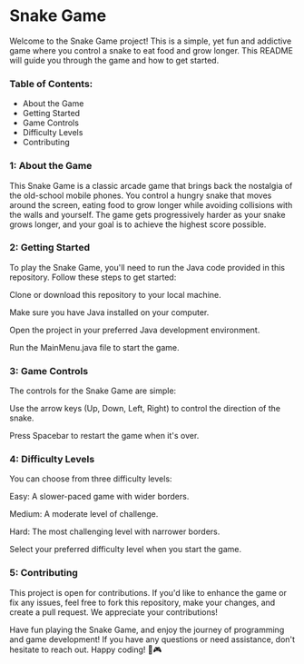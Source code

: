 # Snake Game
Welcome to the Snake Game project! This is a simple, yet fun and addictive game where you control a snake to eat food and grow longer. This README will guide you through the game and how to get started.

### Table of Contents:
* About the Game
* Getting Started
* Game Controls
* Difficulty Levels
* Contributing 

### 1: About the Game

This Snake Game is a classic arcade game that brings back the nostalgia of the old-school mobile phones. You control a hungry snake that moves around the screen, eating food to grow longer while avoiding collisions with the walls and yourself. The game gets progressively harder as your snake grows longer, and your goal is to achieve the highest score possible.

### 2: Getting Started

To play the Snake Game, you'll need to run the Java code provided in this repository. Follow these steps to get started:

Clone or download this repository to your local machine.

Make sure you have Java installed on your computer.

Open the project in your preferred Java development environment.

Run the MainMenu.java file to start the game.

### 3: Game Controls

The controls for the Snake Game are simple:

Use the arrow keys (Up, Down, Left, Right) to control the direction of the snake.

Press Spacebar to restart the game when it's over.

### 4: Difficulty Levels
You can choose from three difficulty levels:

Easy: A slower-paced game with wider borders.

Medium: A moderate level of challenge.

Hard: The most challenging level with narrower borders.

Select your preferred difficulty level when you start the game.


### 5: Contributing
This project is open for contributions. If you'd like to enhance the game or fix any issues, feel free to fork this repository, make your changes, and create a pull request. We appreciate your contributions!

Have fun playing the Snake Game, and enjoy the journey of programming and game development! If you have any questions or need assistance, don't hesitate to reach out.
Happy coding! 🐍🎮



